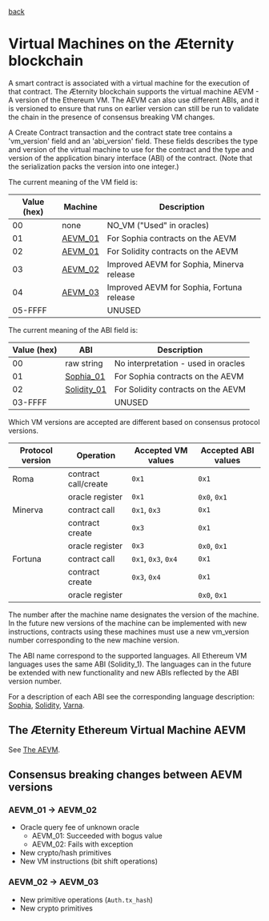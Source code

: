 [back](./contracts.md)
# Virtual Machines on the Æternity blockchain

A smart contract is associated with a virtual machine for the execution of that
contract. The Æternity blockchain supports the virtual machine AEVM - A version
of the Ethereum VM. The AEVM can also use different ABIs, and it is versioned to
ensure that runs on earlier version can still be run to validate the chain in
the presence of consensus breaking VM changes.

A Create Contract transaction and the contract state tree contains a
'vm_version' field and an 'abi_version' field. These fields describes the type
and version of the virtual machine to use for the contract and the type and
version of the application binary interface (ABI) of the contract. (Note that
the serialization packs the version into one integer.)

The current meaning of the VM field is:

| Value (hex) | Machine  | Description
| ----------- | -------- | -----------
|   00        | none     | NO_VM ("Used" in oracles)
|   01        | [AEVM_01](aevm.md)  | For Sophia contracts on the AEVM
|   02        | [AEVM_01](aevm.md)  | For Solidity contracts on the AEVM
|   03        | [AEVM_02](aevm.md)  | Improved AEVM for Sophia, Minerva release
|   04        | [AEVM_03](aevm.md)  | Improved AEVM for Sophia, Fortuna release
|   05-FFFF   |          | UNUSED

The current meaning of the ABI field is:

| Value (hex) | ABI         | Description
| ----------- | ----------- | -----------
|   00        | raw string  | No interpretation - used in oracles
|   01        | [Sophia_01](sophia.md#the-sophia_01-abi)   | For Sophia contracts on the AEVM
|   02        | [Solidity_01](solidity.md#the-solidity_01-abi) | For Solidity contracts on the AEVM
|   03-FFFF   |             | UNUSED

Which VM versions are accepted are different based on consensus protocol versions.

| Protocol version | Operation            | Accepted VM values | Accepted ABI values |
| ---------------- | ---------            | ------------------ | ------------------- |
| Roma             | contract call/create | `0x1`              | `0x1`
|                  | oracle register      | `0x1`              | `0x0`, `0x1`
| Minerva          | contract call        | `0x1`, `0x3`       | `0x1`
|                  | contract create      | `0x3`              | `0x1`
|                  | oracle register      | `0x3`              | `0x0`, `0x1`
| Fortuna          | contract call        | `0x1`, `0x3`, `0x4`| `0x1`
|                  | contract create      | `0x3`, `0x4`       | `0x1`
|                  | oracle register      |                    | `0x0`, `0x1`

The number after the machine name designates the version of the machine.
In the future new versions of the machine can be implemented with new instructions,
contracts using these machines must use a new vm_version number corresponding
to the new machine version.

The ABI name correspond to the supported languages. All Ethereum VM languages
uses the same ABI (Solidity_1). The languages can in the future be extended
with new functionality and new ABIs reflected by the ABI version number.

For a description of each ABI see the corresponding language description:
[Sophia](sophia.md), [Solidity](solidity.md), [Varna](varna.md).

## The Æternity Ethereum Virtual Machine AEVM
See [The AEVM](./aevm.md).

## Consensus breaking changes between AEVM versions
### AEVM_01 -> AEVM_02
* Oracle query fee of unknown oracle
  * AEVM_01: Succeeded with bogus value
  * AEVM_02: Fails with exception
* New crypto/hash primitives
* New VM instructions (bit shift operations)

### AEVM_02 -> AEVM_03
* New primitive operations (`Auth.tx_hash`)
* New crypto primitives
